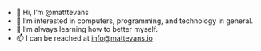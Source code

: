 - 👋 Hi, I’m @matttevans
- 👀 I’m interested in computers, programming, and technology in general.
- 🌱 I’m always learning how to better myself.
- 📫 I can be reached at info@mattevans.io

<!---
matttevans/matttevans is a ✨ special ✨ repository because its `README.md` (this file) appears on your GitHub profile.
You can click the Preview link to take a look at your changes.
--->
